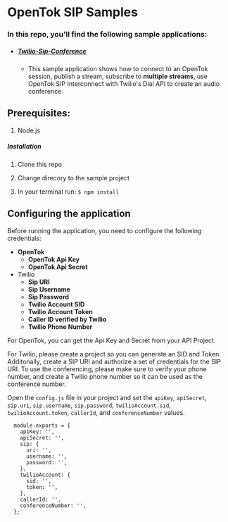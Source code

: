 # OpenTok SIP Samples

### In this repo, you'll find the following sample applications:

* ##### [Twilio-Sip-Conference](https://github.com/opentok/opentok-sip-samples/tree/master/twilio-sip-conference)
  * This sample application shows how to connect to an OpenTok session, publish a stream, subscribe to **multiple streams**, use OpenTok SIP Interconnect with Twilio's Dial API to create an audio conference.

## Prerequisites:

1. Node.js


##### Installation

1. Clone this repo

2. Change direcory to the sample project

3. In your terminal run: `$ npm install`

## Configuring the application

Before running the application, you need to configure the following credentials:
  * **OpenTok**
    * **OpenTok Api Key**
    * **OpenTok Api Secret**
  * Twilio
    * **Sip URI**
    * **Sip Username**
    * **Sip Password**
    * **Twilio Account SID**
    * **Twilio Account Token**
    * **Caller ID verified by Twilio**
    * **Twilio Phone Number**

For OpenTok, you can get the Api Key and Secret from your API Project.

For Twilio, please create a project so you can generate an SID and Token. Additonally, create a SIP URI and authorize a set of credentials for the SIP URI. To use the conferencing, please make sure to verify your phone number, and create a Twilio phone number so it can be used as the conference number.

Open the `config.js` file in your project and set the `apiKey`, `apiSecret`, `sip.uri`, `sip.username`, `sip.password`, `twilioAccount.sid`, `twilioAccount.token`, `callerId`, and `conferenceNumber` values.

```
  module.exports = {
    apiKey: '',
    apiSecret: '',
    sip: {
      uri: '',
      username: '',
      password: '',
    },
    twilioAccount: {
      sid: '',
      token: '',
    },
    callerId: '',
    conferenceNumber: '',
  };
```